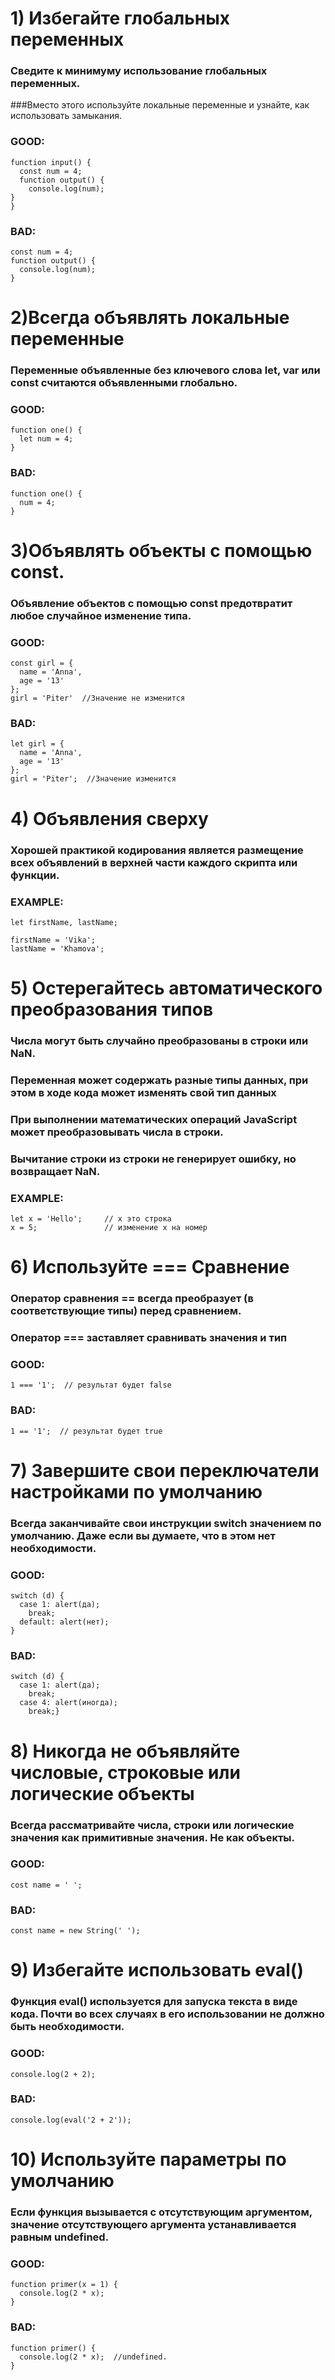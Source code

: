# 1) Избегайте глобальных переменных
### Сведите к минимуму использование глобальных переменных. 
###Вместо этого используйте локальные переменные и узнайте, как использовать замыкания.
### GOOD:
```
function input() {
  const num = 4;
  function output() {
    console.log(num);
}
}
```
### BAD:
```
const num = 4;
function output() {
  console.log(num);
}
```

# 2)Всегда объявлять локальные переменные
### Переменные объявленные без ключевого слова let, var или const считаются объявленными глобально.

### GOOD:
```
function one() {
  let num = 4; 
}
```
### BAD:
```
function one() {
  num = 4; 
}
```

# 3)Объявлять объекты с помощью const.
### Объявление объектов с помощью const предотвратит любое случайное изменение типа.

### GOOD:
```
const girl = {
  name = 'Anna',
  age = '13'
};
girl = 'Piter'  //Значение не изменится
```
### BAD:
```
let girl = {
  name = 'Anna',
  age = '13'
};
girl = 'Piter';  //Значение изменится
```

# 4) Объявления сверху
### Хорошей практикой кодирования является размещение всех объявлений в верхней части каждого скрипта или функции.

### EXAMPLE:
```
let firstName, lastName;

firstName = 'Vika';
lastName = 'Khamova';
```

# 5) Остерегайтесь автоматического преобразования типов
### Числа могут быть случайно преобразованы в строки или NaN.
### Переменная может содержать разные типы данных, при этом в ходе кода может изменять свой тип данных
### При выполнении математических операций JavaScript может преобразовывать числа в строки.
### Вычитание строки из строки не генерирует ошибку, но возвращает NaN.
### EXAMPLE:
```
let x = 'Hello';     // x это строка
x = 5;               // изменение x на номер
```

# 6) Используйте === Сравнение
### Оператор сравнения == всегда преобразует (в соответствующие типы) перед сравнением. 
### Оператор === заставляет сравнивать значения и тип

### GOOD:
```
1 === '1';  // результат будет false
``` 
### BAD:
```
1 == '1';  // результат будет true
```
# 7) Завершите свои переключатели настройками по умолчанию
### Всегда заканчивайте свои инструкции switch значением по умолчанию. Даже если вы думаете, что в этом нет необходимости.
### GOOD:
```
switch (d) { 
  case 1: alert(да); 
    break; 
  default: alert(нет);
}
```
### BAD:
```
switch (d) { 
  case 1: alert(да); 
    break; 
  case 4: alert(иногда); 
    break;}
```

# 8) Никогда не объявляйте числовые, строковые или логические объекты
### Всегда рассматривайте числа, строки или логические значения как примитивные значения. Не как объекты.
### GOOD:
```
cost name = ' ';
```
### BAD:
```
const name = new String(' ');
```
# 9) Избегайте использовать eval()
### Функция eval() используется для запуска текста в виде кода. Почти во всех случаях в его использовании не должно быть необходимости.
### GOOD:
```
console.log(2 + 2);
```
### BAD:
```
console.log(eval('2 + 2'));
```
# 10) Используйте параметры по умолчанию
### Если функция вызывается с отсутствующим аргументом, значение отсутствующего аргумента устанавливается равным undefined.

### GOOD:
```
function primer(x = 1) {
  console.log(2 * x); 
}
```
### BAD:
```
function primer() {
  console.log(2 * x);  //undefined.
}
```